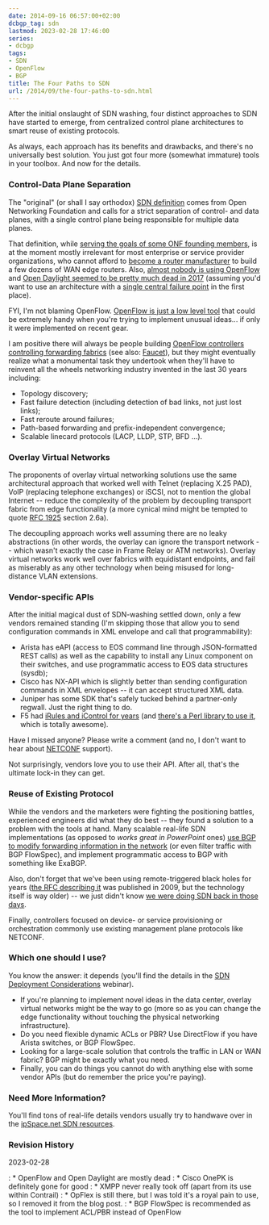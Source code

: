 ```yaml
---
date: 2014-09-16 06:57:00+02:00
dcbgp_tag: sdn
lastmod: 2023-02-28 17:46:00
series:
- dcbgp
tags:
- SDN
- OpenFlow
- BGP
title: The Four Paths to SDN
url: /2014/09/the-four-paths-to-sdn.html
---
```

After the initial onslaught of SDN washing, four distinct approaches to SDN have started to emerge, from centralized control plane architectures to smart reuse of existing protocols.

As always, each approach has its benefits and drawbacks, and there's no universally best solution. You just got four more (somewhat immature) tools in your toolbox. And now for the details.
<!--more-->

### Control-Data Plane Separation

The "original" (or shall I say orthodox) [SDN definition](https://www.opennetworking.org/sdn-resources/sdn-definition) comes from Open Networking Foundation and calls for a strict separation of control- and data planes, with a single control plane being responsible for multiple data planes.

That definition, while [serving the goals of some ONF founding members](/2014/01/what-exactly-is-sdn-and-does-it-make.html), is at the moment mostly irrelevant for most enterprise or service provider organizations, who cannot afford to [become a router manufacturer](/2012/05/openflow-google-brilliant-but-not.html) to build a few dozens of WAN edge routers. Also, [almost nobody is using OpenFlow](/2022/05/openflow-still-kicking.html) and [Open Daylight seemed to be pretty much dead in 2017](/2017/05/is-anyone-using-open-daylight.html) (assuming you'd want to use an architecture with a [single central failure point](/2014/09/controller-cluster-is-single-failure.html) in the first place).

FYI, I'm not blaming OpenFlow. [OpenFlow is just a low level tool](/2014/05/is-openflow-useful_12.html) that could be extremely handy when you're trying to implement unusual ideas... if only it were implemented on recent gear.

I am positive there will always be people building [OpenFlow controllers controlling forwarding fabrics](/2013/09/openflow-fabric-controllers-are-light.html) (see also: [Faucet](/2020/10/faucet-deep-dive.html)), but they might eventually realize what a monumental task they undertook when they'll have to reinvent all the wheels networking industry invented in the last 30 years including:

-   Topology discovery;
-   Fast failure detection (including detection of bad links, not just lost links);
-   Fast reroute around failures;
-   Path-based forwarding and prefix-independent convergence;
-   Scalable linecard protocols (LACP, LLDP, STP, BFD ...).

### Overlay Virtual Networks

The proponents of overlay virtual networking solutions use the same architectural approach that worked well with Telnet (replacing X.25 PAD), VoIP (replacing telephone exchanges) or iSCSI, not to mention the global Internet -- reduce the complexity of the problem by decoupling transport fabric from edge functionality (a more cynical mind might be tempted to quote [RFC 1925](http://tools.ietf.org/html/rfc1925) section 2.6a).

The decoupling approach works well assuming there are no leaky abstractions (in other words, the overlay can ignore the transport network -- which wasn't exactly the case in Frame Relay or ATM networks). Overlay virtual networks work well over fabrics with equidistant endpoints, and fail as miserably as any other technology when being misused for long-distance VLAN extensions.

### Vendor-specific APIs

After the initial magical dust of SDN-washing settled down, only a few vendors remained standing (I'm skipping those that allow you to send configuration commands in XML envelope and call that programmability):

-   Arista has eAPI (access to EOS command line through JSON-formatted REST calls) as well as the capability to install any Linux component on their switches, and use programmatic access to EOS data structures (sysdb);
-   Cisco has NX-API which is slightly better than sending configuration commands in XML envelopes -- it can accept structured XML data.
-   Juniper has some SDK that's safely tucked behind a partner-only regwall. Just the right thing to do.
-   F5 had [iRules and iControl for years](https://devcentral.f5.com/articles/what-is-icontrol) (and [there's a Perl library to use it](https://metacpan.org/pod/BigIP::iControl), which is totally awesome).

Have I missed anyone? Please write a comment (and no, I don't want to hear about [NETCONF](/2012/06/netconf-expect-on-steroids.html) support).

Not surprisingly, vendors love you to use their API. After all, that's the ultimate lock-in they can get.

### Reuse of Existing Protocol

While the vendors and the marketers were fighting the positioning battles, experienced engineers did what they do best -- they found a solution to a problem with the tools at hand. Many scalable real-life SDN implementations (as opposed to *works great in PowerPoint* ones) [use BGP to modify forwarding information in the network](/2013/10/exception-routing-with-bgp-sdn-done.html) (or even filter traffic with BGP FlowSpec), and implement programmatic access to BGP with something like ExaBGP.

Also, don't forget that we've been using remote-triggered black holes for years ([the RFC describing it](http://tools.ietf.org/html/rfc5635) was published in 2009, but the technology itself is way older) -- we just didn't know [we were doing SDN back in those days](/2013/11/we-had-sdn-in-1993-and-didnt-know-it.html).

Finally, controllers focused on device- or service provisioning or orchestration commonly use existing management plane protocols like NETCONF.


### Which one should I use?

You know the answer: it depends (you'll find the details in the [SDN Deployment Considerations](http://www.ipspace.net/SDN_Deployment_Considerations) webinar).

* If you're planning to implement novel ideas in the data center, overlay virtual networks might be the way to go (more so as you can change the edge functionality without touching the physical networking infrastructure).
* Do you need flexible dynamic ACLs or PBR? Use DirectFlow if you have Arista switches, or BGP FlowSpec.
* Looking for a large-scale solution that controls the traffic in LAN or WAN fabric? BGP might be exactly what you need.
* Finally, you can do things you cannot do with anything else with some vendor APIs (but do remember the price you're paying).

### Need More Information?

You'll find tons of real-life details vendors usually try to handwave over in the [ipSpace.net SDN resources](http://www.ipspace.net/SDN).

### Revision History

2023-02-28

: * OpenFlow and Open Daylight are mostly dead
: * Cisco OnePK is definitely gone for good
: * XMPP never really took off (apart from its use within Contrail)
: * OpFlex is still there, but I was told it's a royal pain to use, so I removed it from the blog post.
: * BGP FlowSpec is recommended as the tool to implement ACL/PBR instead of OpenFlow
